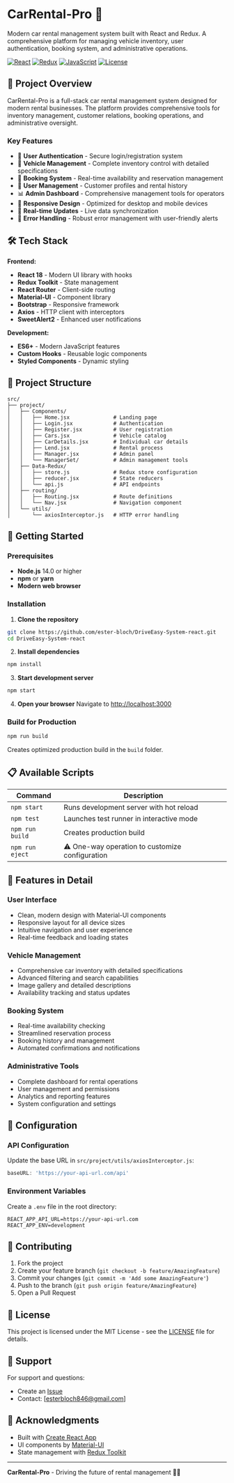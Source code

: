# CarRental-Pro 🚗

Modern car rental management system built with React and Redux. A comprehensive platform for managing vehicle inventory, user authentication, booking system, and administrative operations.

[![React](https://img.shields.io/badge/React-18.2.0-61DAFB?style=flat-square&logo=react&logoColor=black)](https://reactjs.org/)
[![Redux](https://img.shields.io/badge/Redux-Toolkit-764ABC?style=flat-square&logo=redux&logoColor=white)](https://redux-toolkit.js.org/)
[![JavaScript](https://img.shields.io/badge/JavaScript-ES6+-F7DF1E?style=flat-square&logo=javascript&logoColor=black)](https://developer.mozilla.org/en-US/docs/Web/JavaScript)
[![License](https://img.shields.io/badge/License-MIT-green?style=flat-square)](https://opensource.org/licenses/MIT)

## 🎯 Project Overview

CarRental-Pro is a full-stack car rental management system designed for modern rental businesses. The platform provides comprehensive tools for inventory management, customer relations, booking operations, and administrative oversight.

### Key Features

- 🔐 **User Authentication** - Secure login/registration system
- 🚙 **Vehicle Management** - Complete inventory control with detailed specifications
- 📅 **Booking System** - Real-time availability and reservation management  
- 👥 **User Management** - Customer profiles and rental history
- 📊 **Admin Dashboard** - Comprehensive management tools for operators
- 📱 **Responsive Design** - Optimized for desktop and mobile devices
- 🔄 **Real-time Updates** - Live data synchronization
- 🚨 **Error Handling** - Robust error management with user-friendly alerts

## 🛠️ Tech Stack

**Frontend:**
- **React 18** - Modern UI library with hooks
- **Redux Toolkit** - State management
- **React Router** - Client-side routing
- **Material-UI** - Component library
- **Bootstrap** - Responsive framework
- **Axios** - HTTP client with interceptors
- **SweetAlert2** - Enhanced user notifications

**Development:**
- **ES6+** - Modern JavaScript features
- **Custom Hooks** - Reusable logic components
- **Styled Components** - Dynamic styling

## 📁 Project Structure

```
src/
├── project/
│   ├── Components/
│   │   ├── Home.jsx              # Landing page
│   │   ├── Login.jsx             # Authentication
│   │   ├── Register.jsx          # User registration
│   │   ├── Cars.jsx              # Vehicle catalog
│   │   ├── CarDetails.jsx        # Individual car details
│   │   ├── Lend.jsx              # Rental process
│   │   ├── Manager.jsx           # Admin panel
│   │   └── ManagerSet/           # Admin management tools
│   ├── Data-Redux/
│   │   ├── store.js              # Redux store configuration
│   │   ├── reducer.jsx           # State reducers
│   │   └── api.js                # API endpoints
│   ├── routing/
│   │   ├── Routing.jsx           # Route definitions
│   │   └── Nav.jsx               # Navigation component
│   └── utils/
│       └── axiosInterceptor.js   # HTTP error handling
```

## 🚀 Getting Started

### Prerequisites

- **Node.js** 14.0 or higher
- **npm** or **yarn**
- **Modern web browser**

### Installation

1. **Clone the repository**
```bash
git clone https://github.com/ester-bloch/DriveEasy-System-react.git
cd DriveEasy-System-react
```

2. **Install dependencies**
```bash
npm install
```

3. **Start development server**
```bash
npm start
```

4. **Open your browser**
Navigate to [http://localhost:3000](http://localhost:3000)

### Build for Production

```bash
npm run build
```

Creates optimized production build in the `build` folder.

## 📋 Available Scripts

| Command | Description |
|---------|-------------|
| `npm start` | Runs development server with hot reload |
| `npm test` | Launches test runner in interactive mode |
| `npm run build` | Creates production build |
| `npm run eject` | ⚠️ One-way operation to customize configuration |

## 🎨 Features in Detail

### User Interface
- Clean, modern design with Material-UI components
- Responsive layout for all device sizes
- Intuitive navigation and user experience
- Real-time feedback and loading states

### Vehicle Management
- Comprehensive car inventory with detailed specifications
- Advanced filtering and search capabilities
- Image gallery and detailed descriptions
- Availability tracking and status updates

### Booking System
- Real-time availability checking
- Streamlined reservation process
- Booking history and management
- Automated confirmations and notifications

### Administrative Tools
- Complete dashboard for rental operations
- User management and permissions
- Analytics and reporting features
- System configuration and settings

## 🔧 Configuration

### API Configuration
Update the base URL in `src/project/utils/axiosInterceptor.js`:
```javascript
baseURL: 'https://your-api-url.com/api'
```

### Environment Variables
Create a `.env` file in the root directory:
```
REACT_APP_API_URL=https://your-api-url.com
REACT_APP_ENV=development
```

## 🤝 Contributing

1. Fork the project
2. Create your feature branch (`git checkout -b feature/AmazingFeature`)
3. Commit your changes (`git commit -m 'Add some AmazingFeature'`)
4. Push to the branch (`git push origin feature/AmazingFeature`)
5. Open a Pull Request

## 📄 License

This project is licensed under the MIT License - see the [LICENSE](LICENSE) file for details.

## 👥 Support

For support and questions:
- Create an [Issue](https://github.com/ester-bloch/DriveEasy-System-react/issues)
- Contact: [esterbloch846@gmail.com]

## 🙏 Acknowledgments

- Built with [Create React App](https://create-react-app.dev/)
- UI components by [Material-UI](https://mui.com/)
- State management with [Redux Toolkit](https://redux-toolkit.js.org/)

---

**CarRental-Pro** - Driving the future of rental management 🚗✨
